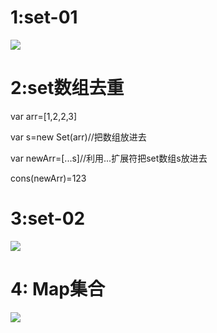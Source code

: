 # 1:set-01

![](https://ae01.alicdn.com/kf/Hc6903e37e4c34f42ba98fdf5e14321caP.jpg)

# 2:set数组去重

var arr=[1,2,2,3]

var s=new Set(arr)//把数组放进去

var newArr=[...s]//利用...扩展符把set数组s放进去

cons(newArr)=123

# 3:set-02

![](https://ae01.alicdn.com/kf/H75b67ffc07f641ac89e4d1493febb302D.jpg)

# 4: Map集合

![](https://ae01.alicdn.com/kf/H4fc686a0fa0c4ac4aca5802ba4c03d28D.jpg)
